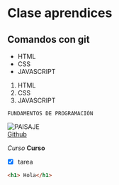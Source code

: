 # Clase aprendices

## Comandos con git

- HTML
- CSS
- JAVASCRIPT
  

1. HTML
2. CSS
3. JAVASCRIPT

~~~
FUNDAMENTOS DE PROGRAMACIÓN
~~~
![PAISAJE](https://res.cloudinary.com/demo/image/upload/w_600/q_100/beach_huts.jpg)<br>
[Github](https://github.com/)

*Curso*
**Curso**

- [x] tarea

```HTML
<h1> Hola</h1>

